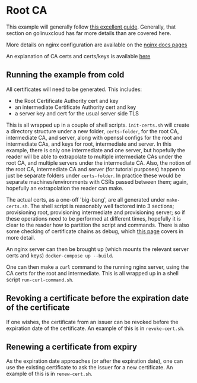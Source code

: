 # Root CA

This example will generally follow [this excellent guide](https://www.golinuxcloud.com/openssl-create-certificate-chain-linux). Generally,
that section on golinuxcloud has far more details than are covered here.

More details on nginx configuration are available on the [nginx docs pages](http://nginx.org/en/docs/http/configuring_https_servers.html)

An explanation of CA certs and certs/keys is available [here](http://www.steves-internet-guide.com/ssl-certificates-explained/)

## Running the example from cold

All certificates will need to be generated. This includes:
- the Root Certificate Authority cert and key
- an intermediate Certificate Authority cert and key
- a server key and cert for the usual server side TLS

This is all wrapped up in a couple of shell scripts. `init-certs.sh` will create a directory structure under a new folder, `certs-folder`,
for the root CA, intermediate CA, and server, along with openssl configs for the root and intermediate CAs, and keys for root, intermediate and server.
In this example, there is only one intermediate and one server, but hopefully the reader will be able to extrapolate to multiple intermediate CAs
under the root CA, and multiple servers under the intermediate CA. Also, the notion of the root CA, intermediate CA and server (for tutorial purposes)
happen to just be separate folders under `certs-folder`. In practice these would be separate machines/environments with CSRs passed between them;
again, hopefully an extrapolation the reader can make.

The actual certs, as a one-off 'big-bang', are all generated under `make-certs.sh`. The shell script is reasonably well factored into 3 sections;
provisioning root, provisioning intermediate and provisioning server; so if these operations need to be performed at different times, hopefully it
is clear to the reader how to partition the script and commands. There is also some checking of certificate chains as debug, which
[this page](https://www.howtouselinux.com/post/exploring-unable-to-get-local-issuer-certificate) covers in more detail.

An nginx server can then be brought up (which mounts the relevant server certs and keys) `docker-compose up --build`.

One can then make a `curl` command to the running nginx server, using the CA certs for the root and intermediate.
This is all wrapped up in a shell script `run-curl-command.sh`.

## Revoking a certificate before the expiration date of the certificate

If one wishes, the certificate from an issuer can be revoked before the expiration date of the certificate. An example of this is in `revoke-cert.sh`.

## Renewing a certificate from expiry

As the expiration date approaches (or after the expiration date), one can use the existing certificate to ask the issuer for a new certificate.
An example of this is in `renew-cert.sh`.
